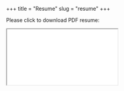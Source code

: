 +++
title = "Resume"
slug = "resume"
+++

<p>
Please click to download PDF resume: <a href="/data/Rasik_Jain_Resume.pdf" title="Rasik Jain - Resume"><i class="far fa-2x fa-file-pdf" style="color: #212121"></i></a>
</p>
<div class="resp-container">
    <iframe class="resp-iframe" title="Rasik Jain Resume" src="/data/Rasik_Jain_Resume.pdf?embedded=true" scrolling="auto"></iframe>
</div>
